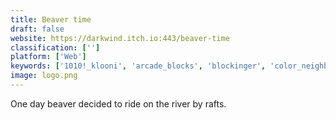 ```yaml
---
title: Beaver time
draft: false 
website: https://darkwind.itch.io:443/beaver-time
classification: ['']
platform: ['Web']
keywords: ['1010!_klooni', 'arcade_blocks', 'blockinger', 'color_neighbors', 'columns', 'cuyo', 'good_old_tetris', 'hextris', 'honeyhex', 'ltris', 'nullpomino', 'openblok', 'piped_blocks', 'puzzle_masters', 'quadrapassel', 'quinn', 'react_boilerplate', 't3', 'tetris_blitz', 'tetris_online_poland']
image: logo.png
---
```

One day beaver decided to ride on the river by rafts.
